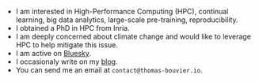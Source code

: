 - I am interested in High-Performance Computing (HPC), continual learning, big data analytics, large-scale pre-training, reproducibility.
- I obtained a PhD in HPC from Inria.
- I am deeply concerned about climate change and would like to leverage HPC to help mitigate this issue.
- I am active on [Bluesky](https://bsky.app/profile/thomas-bouvier.io).
- I occasionaly write on my [blog](https://thomas-bouvier.io/en/posts).
- You can send me an email at `contact@thomas-bouvier.io`.
